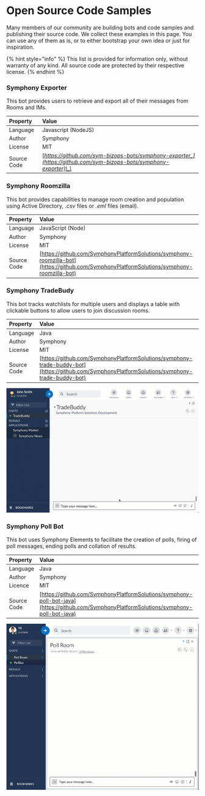 # Open Source Code Samples

Many members of our community are building bots and code samples and publishing their source code. We collect these examples in this page. You can use any of them as is, or to either bootstrap your own idea or just for inspiration.

{% hint style="info" %}
This list is provided for information only, without warranty of any kind. All source code are protected by their respective license.
{% endhint %}

### Symphony Exporter

This bot provides users to retrieve and export all of their messages from Rooms and IMs.

| Property | Value |
| :--- | :--- |
| Language | Javascript \(NodeJS\) |
| Author | Symphony |
| License | MIT |
| Source Code | [_https://github.com/sym-bizops-bots/symphony-exporter_](https://github.com/sym-bizops-bots/symphony-exporter)\_\_ |

### Symphony Roomzilla

This bot provides capabilities to manage room creation and population using Active Directory, _.csv_ files or _.eml_ files \(email\).

| Property | Value |
| :--- | :--- |
| Language | JavaScript \(Node\) |
| Author | Symphony |
| License | MIT |
| Source Code | [https://github.com/SymphonyPlatformSolutions/symphony-roomzilla-bot](https://github.com/SymphonyPlatformSolutions/symphony-roomzilla-bot) |

### Symphony TradeBudy

This bot tracks watchlists for multiple users and displays a table with clickable buttons to allow users to join discussion rooms.

| Property | Value |
| :--- | :--- |
| Language | Java |
| Author | Symphony |
| License | MIT |
| Source Code | [https://github.com/SymphonyPlatformSolutions/symphony-trade-buddy-bot](https://github.com/SymphonyPlatformSolutions/symphony-trade-buddy-bot) |

![](../.gitbook/assets/trade-buddy-bot.gif)

### Symphony Poll Bot

This bot uses Symphony Elements to facilitate the creation of polls, firing of poll messages, ending polls and collation of results.

| Property | Value |
| :--- | :--- |
| Language | Java |
| Author | Symphony |
| Licence | MIT |
| Source Code | [https://github.com/SymphonyPlatformSolutions/symphony-poll-bot-java](https://github.com/SymphonyPlatformSolutions/symphony-poll-bot-java) |

![](../.gitbook/assets/poll-bot.gif)

